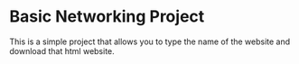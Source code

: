 # Basic Networking Project
This is a simple project that allows you to type the name of the website and download that html website.
